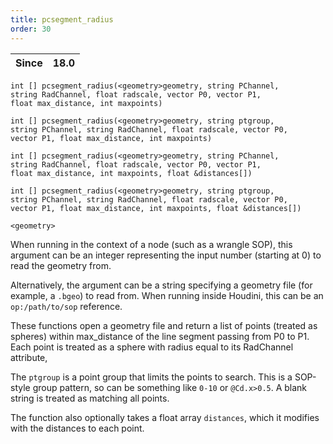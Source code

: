 ```yaml
---
title: pcsegment_radius
order: 30
---
```

| Since | 18.0 |
| --- | --- |

`int [] pcsegment_radius(<geometry>geometry, string PChannel, string RadChannel, float radscale, vector P0, vector P1, float max_distance, int maxpoints)`

`int [] pcsegment_radius(<geometry>geometry, string ptgroup, string PChannel, string RadChannel, float radscale, vector P0, vector P1, float max_distance, int maxpoints)`

`int [] pcsegment_radius(<geometry>geometry, string PChannel, string RadChannel, float radscale, vector P0, vector P1, float max_distance, int maxpoints, float &distances[])`

`int [] pcsegment_radius(<geometry>geometry, string ptgroup, string PChannel, string RadChannel, float radscale, vector P0, vector P1, float max_distance, int maxpoints, float &distances[])`

`<geometry>`

When running in the context of a node (such as a wrangle SOP), this argument can be an integer representing the input number (starting at 0) to read the geometry from.

Alternatively, the argument can be a string specifying a geometry file (for example, a `.bgeo`) to read from. When running inside Houdini, this can be an `op:/path/to/sop` reference.

These functions open a geometry file and return a list of points (treated as spheres) within max_distance of the line segment passing from P0 to P1. Each point is treated as a sphere with radius equal to its RadChannel attribute,

The `ptgroup` is a point group that limits the points to search. This is a SOP-style group pattern, so can be something like `0-10` or `@Cd.x>0.5`. A blank string is treated as matching all points.

The function also optionally takes a float array `distances`, which it modifies with the distances to each point.
